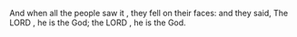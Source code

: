 And when all the people saw it , they fell on their faces: and they said, The LORD , he is the God; the LORD , he is the God.
